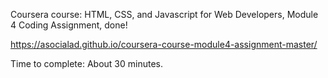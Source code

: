 Coursera course: HTML, CSS, and Javascript for Web Developers, Module 4 Coding Assignment, done!

https://asocialad.github.io/coursera-course-module4-assignment-master/

Time to complete: About 30 minutes.
